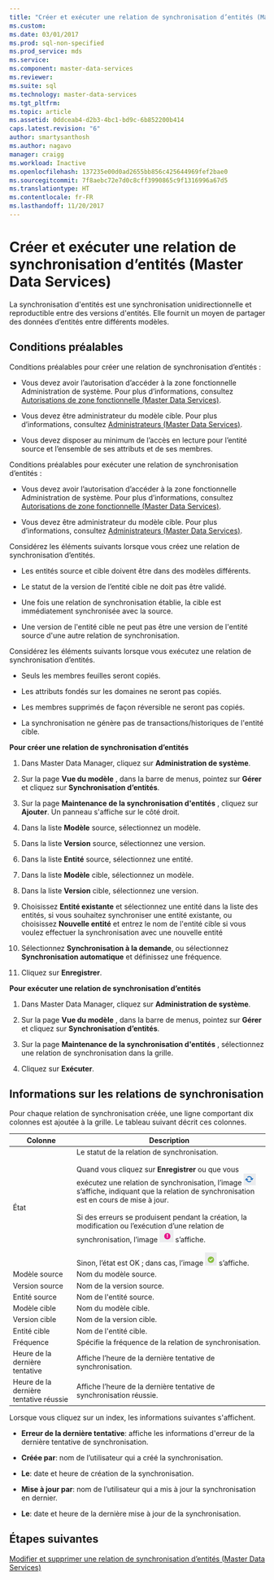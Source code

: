 ```yaml
---
title: "Créer et exécuter une relation de synchronisation d’entités (Master Data Services) | Microsoft Docs"
ms.custom: 
ms.date: 03/01/2017
ms.prod: sql-non-specified
ms.prod_service: mds
ms.service: 
ms.component: master-data-services
ms.reviewer: 
ms.suite: sql
ms.technology: master-data-services
ms.tgt_pltfrm: 
ms.topic: article
ms.assetid: 0ddceab4-d2b3-4bc1-bd9c-6b852200b414
caps.latest.revision: "6"
author: smartysanthosh
ms.author: nagavo
manager: craigg
ms.workload: Inactive
ms.openlocfilehash: 137235e00d0ad2655bb856c425644969fef2bae0
ms.sourcegitcommit: 7f8aebc72e7d0c8cff3990865c9f1316996a67d5
ms.translationtype: HT
ms.contentlocale: fr-FR
ms.lasthandoff: 11/20/2017
---
```

# <a name="create-and-execute-an-entity-sync-relationship-master-data-services"></a>Créer et exécuter une relation de synchronisation d’entités (Master Data Services)
  La synchronisation d'entités est une synchronisation unidirectionnelle et reproductible entre des versions d'entités. Elle fournit un moyen de partager des données d’entités entre différents modèles.  
  
## <a name="prerequisites"></a>Conditions préalables  
 Conditions préalables pour créer une relation de synchronisation d’entités :  
  
-   Vous devez avoir l’autorisation d’accéder à la zone fonctionnelle Administration de système. Pour plus d’informations, consultez [Autorisations de zone fonctionnelle &#40;Master Data Services&#41;](../master-data-services/functional-area-permissions-master-data-services.md).  
  
-   Vous devez être administrateur du modèle cible. Pour plus d’informations, consultez [Administrateurs &#40;Master Data Services&#41;](../master-data-services/administrators-master-data-services.md).  
  
-   Vous devez disposer au minimum de l’accès en lecture pour l’entité source et l’ensemble de ses attributs et de ses membres.  
  
 Conditions préalables pour exécuter une relation de synchronisation d’entités :  
  
-   Vous devez avoir l’autorisation d’accéder à la zone fonctionnelle Administration de système. Pour plus d’informations, consultez [Autorisations de zone fonctionnelle &#40;Master Data Services&#41;](../master-data-services/functional-area-permissions-master-data-services.md).  
  
-   Vous devez être administrateur du modèle cible. Pour plus d’informations, consultez [Administrateurs &#40;Master Data Services&#41;](../master-data-services/administrators-master-data-services.md).  
  
 Considérez les éléments suivants lorsque vous créez une relation de synchronisation d’entités.  
  
-   Les entités source et cible doivent être dans des modèles différents.  
  
-   Le statut de la version de l’entité cible ne doit pas être validé.  
  
-   Une fois une relation de synchronisation établie, la cible est immédiatement synchronisée avec la source.  
  
-   Une version de l'entité cible ne peut pas être une version de l'entité source d'une autre relation de synchronisation.  
  
 Considérez les éléments suivants lorsque vous exécutez une relation de synchronisation d’entités.  
  
-   Seuls les membres feuilles seront copiés.  
  
-   Les attributs fondés sur les domaines ne seront pas copiés.  
  
-   Les membres supprimés de façon réversible ne seront pas copiés.  
  
-   La synchronisation ne génère pas de transactions/historiques de l'entité cible.  
  
 **Pour créer une relation de synchronisation d’entités**  
  
1.  Dans Master Data Manager, cliquez sur **Administration de système**.  
  
2.  Sur la page **Vue du modèle** , dans la barre de menus, pointez sur **Gérer** et cliquez sur **Synchronisation d’entités**.  
  
3.  Sur la page **Maintenance de la synchronisation d'entités** , cliquez sur **Ajouter**. Un panneau s'affiche sur le côté droit.  
  
4.  Dans la liste **Modèle** source, sélectionnez un modèle.  
  
5.  Dans la liste **Version** source, sélectionnez une version.  
  
6.  Dans la liste **Entité** source, sélectionnez une entité.  
  
7.  Dans la liste **Modèle** cible, sélectionnez un modèle.  
  
8.  Dans la liste **Version** cible, sélectionnez une version.  
  
9. Choisissez **Entité existante** et sélectionnez une entité dans la liste des entités, si vous souhaitez synchroniser une entité existante, ou choisissez **Nouvelle entité** et entrez le nom de l'entité cible si vous voulez effectuer la synchronisation avec une nouvelle entité  
  
10. Sélectionnez **Synchronisation à la demande**, ou sélectionnez **Synchronisation automatique** et définissez une fréquence.  
  
11. Cliquez sur **Enregistrer**.  
  
 **Pour exécuter une relation de synchronisation d’entités**  
  
1.  Dans Master Data Manager, cliquez sur **Administration de système**.  
  
2.  Sur la page **Vue du modèle** , dans la barre de menus, pointez sur **Gérer** et cliquez sur **Synchronisation d’entités**.  
  
3.  Sur la page **Maintenance de la synchronisation d'entités** , sélectionnez une relation de synchronisation dans la grille.  
  
4.  Cliquez sur **Exécuter**.  
  
## <a name="sync-relationship-information"></a>Informations sur les relations de synchronisation  
 Pour chaque relation de synchronisation créée, une ligne comportant dix colonnes est ajoutée à la grille. Le tableau suivant décrit ces colonnes.  
  
|Colonne|Description|  
|------------|-----------------|  
|État|Le statut de la relation de synchronisation.<br /><br /> Quand vous cliquez sur **Enregistrer** ou que vous exécutez une relation de synchronisation, l’image ![Icône d’état de mise à jour](../master-data-services/media/mds-statusicon-updating.png "Icône d’état de mise à jour") s’affiche, indiquant que la relation de synchronisation est en cours de mise à jour.<br /><br /> Si des erreurs se produisent pendant la création, la modification ou l’exécution d’une relation de synchronisation, l’image ![Icône d’état d’erreur](../master-data-services/media/mds-statusicon-error.png "Icône d’état d’erreur") s’affiche.<br /><br /> Sinon, l’état est OK ; dans cas, l’image ![Icône d’état OK](../master-data-services/media/mds-statusicon-ok.png "Icône d’état OK") s’affiche.|  
|Modèle source|Nom du modèle source.|  
|Version source|Nom de la version source.|  
|Entité source|Nom de l'entité source.|  
|Modèle cible|Nom du modèle cible.|  
|Version cible|Nom de la version cible.|  
|Entité cible|Nom de l'entité cible.|  
|Fréquence|Spécifie la fréquence de la relation de synchronisation.|  
|Heure de la dernière tentative|Affiche l’heure de la dernière tentative de synchronisation.|  
|Heure de la dernière tentative réussie|Affiche l’heure de la dernière tentative de synchronisation réussie.|  
  
 Lorsque vous cliquez sur un index, les informations suivantes s'affichent.  
  
-   **Erreur de la dernière tentative**: affiche les informations d'erreur de la dernière tentative de synchronisation.  
  
-   **Créée par**: nom de l’utilisateur qui a créé la synchronisation.  
  
-   **Le**: date et heure de création de la synchronisation.  
  
-   **Mise à jour par**: nom de l’utilisateur qui a mis à jour la synchronisation en dernier.  
  
-   **Le**: date et heure de la dernière mise à jour de la synchronisation.  
  
## <a name="next-steps"></a>Étapes suivantes  
 [Modifier et supprimer une relation de synchronisation d’entités &#40;Master Data Services&#41;](../master-data-services/edit-and-delete-an-entity-sync-relationship-master-data-services.md)  
  
  
